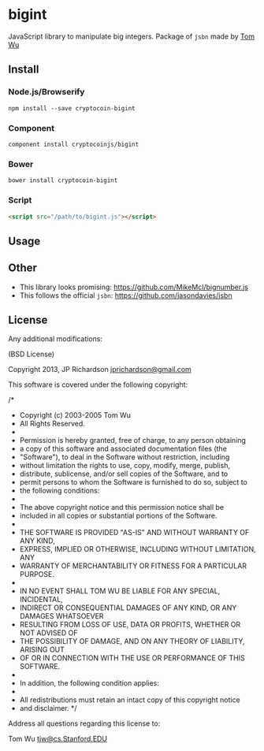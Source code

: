 bigint
======

JavaScript library to manipulate big integers. Package of `jsbn` made by [Tom Wu](http://www-cs-students.stanford.edu/~tjw/jsbn/)



Install
-------

### Node.js/Browserify

    npm install --save cryptocoin-bigint

### Component

    component install cryptocoinjs/bigint


### Bower

    bower install cryptocoin-bigint


### Script

```html
<script src="/path/to/bigint.js"></script>
```


Usage
-----





Other
-----
- This library looks promising: https://github.com/MikeMcl/bignumber.js
- This follows the official `jsbn`: https://github.com/jasondavies/jsbn



License
-------

Any additional modifications:

(BSD License)

Copyright 2013, JP Richardson  <jprichardson@gmail.com>


This software is covered under the following copyright:

/*
 * Copyright (c) 2003-2005  Tom Wu
 * All Rights Reserved.
 *
 * Permission is hereby granted, free of charge, to any person obtaining
 * a copy of this software and associated documentation files (the
 * "Software"), to deal in the Software without restriction, including
 * without limitation the rights to use, copy, modify, merge, publish,
 * distribute, sublicense, and/or sell copies of the Software, and to
 * permit persons to whom the Software is furnished to do so, subject to
 * the following conditions:
 *
 * The above copyright notice and this permission notice shall be
 * included in all copies or substantial portions of the Software.
 *
 * THE SOFTWARE IS PROVIDED "AS-IS" AND WITHOUT WARRANTY OF ANY KIND, 
 * EXPRESS, IMPLIED OR OTHERWISE, INCLUDING WITHOUT LIMITATION, ANY 
 * WARRANTY OF MERCHANTABILITY OR FITNESS FOR A PARTICULAR PURPOSE.  
 *
 * IN NO EVENT SHALL TOM WU BE LIABLE FOR ANY SPECIAL, INCIDENTAL,
 * INDIRECT OR CONSEQUENTIAL DAMAGES OF ANY KIND, OR ANY DAMAGES WHATSOEVER
 * RESULTING FROM LOSS OF USE, DATA OR PROFITS, WHETHER OR NOT ADVISED OF
 * THE POSSIBILITY OF DAMAGE, AND ON ANY THEORY OF LIABILITY, ARISING OUT
 * OF OR IN CONNECTION WITH THE USE OR PERFORMANCE OF THIS SOFTWARE.
 *
 * In addition, the following condition applies:
 *
 * All redistributions must retain an intact copy of this copyright notice
 * and disclaimer.
 */

Address all questions regarding this license to:

  Tom Wu
  tjw@cs.Stanford.EDU



